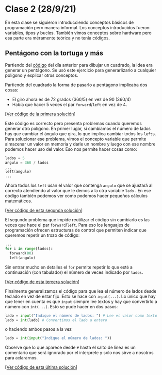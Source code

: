 # Clase 2 (28/9/21)

En esta clase se siguieron introducciendo conceptos básicos de programación pero manera informal. Los conceptos introducidos fueron variables, tipos y bucles. También vimos conceptos sobre hardware pero esa parte era méramente teórica y no tenía códigos.

## Pentágono con la tortuga y más 

Partiendo del [código](clase1.md#ejercicio-de-robot-tortuga-ii-en-python) del día anterior para dibujar un cuadrado, la idea era generar un pentágono. Se usó este ejercicio para generarlizarlo a cualquier polígono y explicar otros conceptos.

Partiendo del cuadrado la forma de pasarlo a pentágono implicaba dos cosas:
* El giro ahora es de 72 grados (360/5) en vez de 90 (360/4)
* Había que hacer 5 veces el par `forward`/`left` en vez de 4.

[[Ver código de la primera solución](t2e03a.py)]

Este código es correcto pero presenta problemas cuando queremos generar otro polígono. En primer lugar, si cambiamos el número de lados hay que cambiar el ángulo que gira, lo que implica cambiar todos los `left`s. Para solucionar ese problema, vimos el concepto variable que permite almacenar un valor en memoria y darle un nombre y luego con ese nombre podemos hacer uso del valor. Eso nos permite hacer cosas como:

```python
lados = 5
angulo = 360 / lados
...
left(angulo)
...
```

Ahora todos los `left` usan el valor que contenga `angulo` que se ajustará al correcto atendiendo al valor que le demos a la otra variable `lado` . En ese código también podemos ver como podemos hacer pequeños cálculos matemáticos.

[[Ver código de esta segunda solución](t2e03b.py)]

El segundo problema que impide reutilizar el código sin cambiarlo es las veces que hace el par `forward`/`left`. Para eso los lenguajes de programación ofrecen estructuras de control que permiten indicar que queremos repetir un trozo de código:

```python
...
for i in range(lados):
  forward(80)
  left(angulo)
````

Sin entrar mucho en detalles el `for` permite repetir lo que esté a continuación (con tabulador) el número de veces indicado por `lados`.

[[Ver código de esta tercera solución](t2e03c.py)]

Finalmente generalizamos el código para que lea el número de lados desde teclado en vez de estar fijo. Esto se hace con `input(...)`. Lo único que hay que tener en cuenta es que `input` siempre lee textos y hay que convertirlo a número con `int(...)`. Esto se pude hacer en dos pasos:

```python
lado = input("Indique el número de lados: ") # Lee el valor como texto
lado = int(lado) # Convertimos el lado a entero
```
o haciendo ambos pasos a la vez
```python
lado = int(input("Indique el número de lados: "))
```

Observe que lo que aparece desde `#` hasta el salto de línea es un comentario que será ignorado por el interprete y solo nos sirve a nosotros para aclararnos.

[[Ver código de esta última solución](t2e03d.py)]
